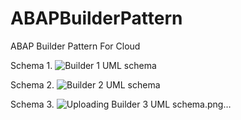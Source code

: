 # ABAPBuilderPattern
ABAP Builder Pattern For Cloud

Schema 1.
![Builder 1 UML schema](https://github.com/user-attachments/assets/61c22d64-9573-4770-a761-ef72d9f87204)

Schema 2.
![Builder 2 UML schema](https://github.com/user-attachments/assets/bab3ad04-2d51-468c-a995-2d9a77d17b86)

Schema 3.
![Uploading Builder 3 UML schema.png…]()
